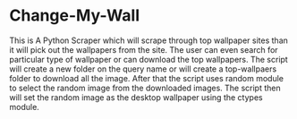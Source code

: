 # Change-My-Wall

This is A Python Scraper which will scrape through top wallpaper sites than it will pick out the wallpapers from the site.
The user can even search for particular type of wallpaper or can download the top wallpapers.
The script will create a new folder on the query name or will create a top-wallpaers folder to download all the image.
After that the script uses random module to select the random image from the downloaded images.
The script then will set the random image as the desktop wallpaper using the ctypes module.
